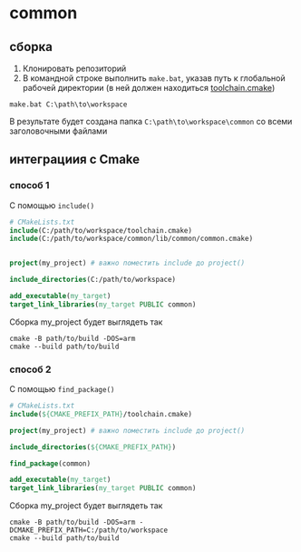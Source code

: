 # common
## сборка

1. Клонировать репозиторий
2. В командной строке выполнить `make.bat`, указав путь к глобальной рабочей директории (в ней должен находиться [toolchain.cmake](https://gitea/filippar/liftbiom-general/src/branch/main/toolchain.cmake))
```
make.bat C:\path\to\workspace
```
В результате будет создана папка  `C:\path\to\workspace\common` со всеми заголовочными файлами

## интеграциия с Cmake
### способ 1
С помощью `include()`
```CMake
# CMakeLists.txt
include(C:/path/to/workspace/toolchain.cmake)
include(C:/path/to/workspace/common/lib/common/common.cmake)


project(my_project) # важно поместить include до project()

include_directories(C:/path/to/workspace)

add_executable(my_target)
target_link_libraries(my_target PUBLIC common)
``` 
Сборка my_project будет выглядеть так
```
cmake -B path/to/build -DOS=arm
cmake --build path/to/build
```

### способ 2
C помощью `find_package()`
```CMake
# CMakeLists.txt
include(${CMAKE_PREFIX_PATH}/toolchain.cmake)

project(my_project) # важно поместить include до project()

include_directories(${CMAKE_PREFIX_PATH})

find_package(common)

add_executable(my_target)
target_link_libraries(my_target PUBLIC common)
``` 
Сборка my_project будет выглядеть так
```
cmake -B path/to/build -DOS=arm -DCMAKE_PREFIX_PATH=C:/path/to/workspace
cmake --build path/to/build
```